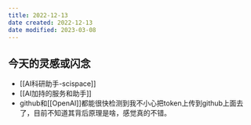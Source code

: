 ```yaml
---
title: 2022-12-13
date created: 2022-12-13
date modified: 2023-03-08
---
```


## 今天的灵感或闪念

- [[AI科研助手-scispace]]
- [[AI加持的服务和助手]]
- github和[[OpenAI]]都能很快检测到我不小心把token上传到github上面去了，目前不知道其背后原理是啥，感觉真的不错。
